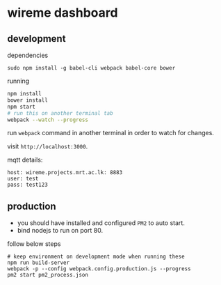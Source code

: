 # wireme dashboard

## development
dependencies
```
sudo npm install -g babel-cli webpack babel-core bower
```

running
```bash
npm install
bower install
npm start
# run this on another terminal tab
webpack --watch --progress
```
run `webpack` command in another terminal in order to watch for changes.

visit `http://localhost:3000`.


mqtt details:
```
host: wireme.projects.mrt.ac.lk: 8883
user: test
pass: test123
```

## production
* you should have installed and configured `PM2` to auto start.
* bind nodejs to run on port 80.

follow below steps
```
# keep environment on development mode when running these
npm run build-server
webpack -p --config webpack.config.production.js --progress
pm2 start pm2_process.json
```
